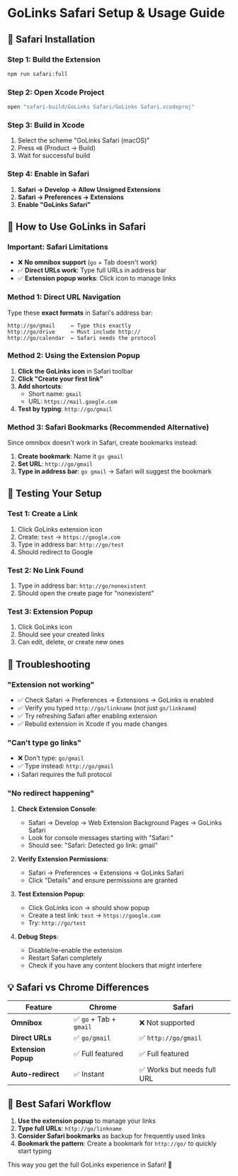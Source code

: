 # GoLinks Safari Setup & Usage Guide

## 🦎 Safari Installation

### Step 1: Build the Extension
```bash
npm run safari:full
```

### Step 2: Open Xcode Project
```bash
open "safari-build/GoLinks Safari/GoLinks Safari.xcodeproj"
```

### Step 3: Build in Xcode
1. Select the scheme "GoLinks Safari (macOS)"
2. Press `⌘B` (Product → Build)
3. Wait for successful build

### Step 4: Enable in Safari
1. **Safari → Develop → Allow Unsigned Extensions**
2. **Safari → Preferences → Extensions**
3. **Enable "GoLinks Safari"**

## 🔗 How to Use GoLinks in Safari

### Important: Safari Limitations
- ❌ **No omnibox support** (`go` + Tab doesn't work)
- ✅ **Direct URLs work**: Type full URLs in address bar
- ✅ **Extension popup works**: Click icon to manage links

### Method 1: Direct URL Navigation
Type these **exact formats** in Safari's address bar:

```
http://go/gmail     ← Type this exactly
http://go/drive     ← Must include http://
http://go/calendar  ← Safari needs the protocol
```

### Method 2: Using the Extension Popup
1. **Click the GoLinks icon** in Safari toolbar
2. **Click "Create your first link"** 
3. **Add shortcuts**:
   - Short name: `gmail`
   - URL: `https://mail.google.com`
4. **Test by typing**: `http://go/gmail`

### Method 3: Safari Bookmarks (Recommended Alternative)
Since omnibox doesn't work in Safari, create bookmarks instead:

1. **Create bookmark**: Name it `go gmail`
2. **Set URL**: `http://go/gmail`
3. **Type in address bar**: `go gmail` → Safari will suggest the bookmark

## 🧪 Testing Your Setup

### Test 1: Create a Link
1. Click GoLinks extension icon
2. Create: `test` → `https://google.com`
3. Type in address bar: `http://go/test`
4. Should redirect to Google

### Test 2: No Link Found
1. Type in address bar: `http://go/nonexistent`
2. Should open the create page for "nonexistent"

### Test 3: Extension Popup
1. Click GoLinks icon
2. Should see your created links
3. Can edit, delete, or create new ones

## 🔧 Troubleshooting

### "Extension not working"
- ✅ Check Safari → Preferences → Extensions → GoLinks is enabled
- ✅ Verify you typed `http://go/linkname` (not just `go/linkname`)
- ✅ Try refreshing Safari after enabling extension
- ✅ Rebuild extension in Xcode if you made changes

### "Can't type go links"
- ❌ Don't type: `go/gmail` 
- ✅ Type instead: `http://go/gmail`
- ℹ️ Safari requires the full protocol

### "No redirect happening"
1. **Check Extension Console**:
   - Safari → Develop → Web Extension Background Pages → GoLinks Safari
   - Look for console messages starting with "Safari:"
   - Should see: "Safari: Detected go link: gmail"

2. **Verify Extension Permissions**:
   - Safari → Preferences → Extensions → GoLinks Safari
   - Click "Details" and ensure permissions are granted

3. **Test Extension Popup**:
   - Click GoLinks icon → should show popup
   - Create a test link: `test` → `https://google.com`
   - Try: `http://go/test`

4. **Debug Steps**:
   - Disable/re-enable the extension
   - Restart Safari completely
   - Check if you have any content blockers that might interfere

## 💡 Safari vs Chrome Differences

| Feature | Chrome | Safari |
|---------|---------|---------|
| **Omnibox** | ✅ `go` + Tab + `gmail` | ❌ Not supported |
| **Direct URLs** | ✅ `go/gmail` | ✅ `http://go/gmail` |
| **Extension Popup** | ✅ Full featured | ✅ Full featured |
| **Auto-redirect** | ✅ Instant | ✅ Works but needs full URL |

## 🎯 Best Safari Workflow

1. **Use the extension popup** to manage your links
2. **Type full URLs**: `http://go/linkname`
3. **Consider Safari bookmarks** as backup for frequently used links
4. **Bookmark the pattern**: Create a bookmark for `http://go/` to quickly start typing

This way you get the full GoLinks experience in Safari! 🚀